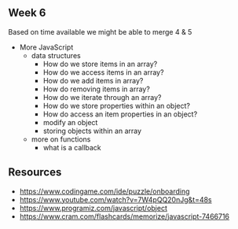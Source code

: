 ## Week 6

Based on time available we might be able to merge 4 & 5

- More JavaScript
  - data structures
    - How do we store items in an array?
    - How do we access items in an array?
    - How do we add items in array?
    - How do removing items in array?
    - How do we iterate through an array?
    - How do we store properties within an object?
    - How do access an item properties in an object?
    - modify an object
    - storing objects within an array
  - more on functions
    - what is a callback

## Resources

- https://www.codingame.com/ide/puzzle/onboarding
- https://www.youtube.com/watch?v=7W4pQQ20nJg&t=48s
- https://www.programiz.com/javascript/object
- https://www.cram.com/flashcards/memorize/javascript-7466716
